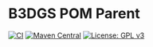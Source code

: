 # B3DGS POM Parent
[![CI](https://github.com/b3dgs/b3dgs-parent/actions/workflows/maven.yml/badge.svg?branch=master)](https://github.com/b3dgs/b3dgs-parent/actions/workflows/maven.yml) [![Maven Central](https://maven-badges.herokuapp.com/maven-central/com.b3dgs/b3dgs-parent/badge.svg)](https://maven-badges.herokuapp.com/maven-central/com.b3dgs/b3dgs-parent) [![License: GPL v3](https://img.shields.io/badge/License-GPL%20v3-blue.svg)](https://www.gnu.org/licenses/gpl-3.0)
